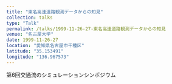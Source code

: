 ```yaml
---
title: "東名高速道路観測データからの知見"
collection: talks
type: "Talk"
permalink: /talks/1999-11-26-27-東名高速道路観測データからの知見
venue: "名古屋大学"
date: 1999-11-26-27
location: "愛知県名古屋市千種区"
latitude: "35.153491"
longitude: "136.967573"
---
```


第6回交通流のシミュレーションシンポジウム
